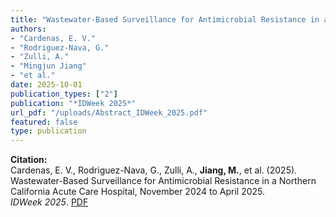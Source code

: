 ```yaml
---
title: "Wastewater-Based Surveillance for Antimicrobial Resistance in a Northern California Acute Care Hospital, November 2024 to April 2025"
authors:
- "Cardenas, E. V."
- "Rodriguez-Nava, G."
- "Zulli, A."
- "Mingjun Jiang"
- "et al."
date: 2025-10-01
publication_types: ["2"]  
publication: "*IDWeek 2025*"
url_pdf: "/uploads/Abstract_IDWeek_2025.pdf"
featured: false
type: publication
---
```


**Citation:**  
Cardenas, E. V., Rodriguez-Nava, G., Zulli, A., **Jiang, M.**, et al. (2025).  
Wastewater-Based Surveillance for Antimicrobial Resistance in a Northern California Acute Care Hospital, November 2024 to April 2025.  
*IDWeek 2025*. [PDF](/uploads/Abstract_IDWeek_2025.pdf)
